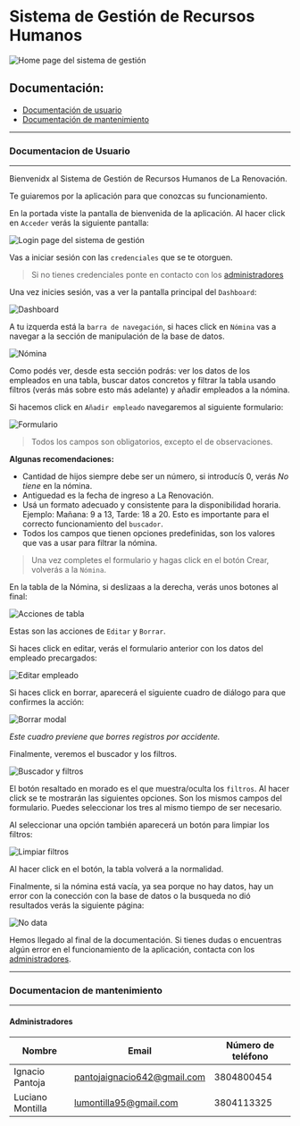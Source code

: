 # Sistema de Gestión de Recursos Humanos

![Home page del sistema de gestión](https://utfs.io/f/1ec11cee-9164-4af7-8d9d-9e2b7c0871e7-1wrmn.png)

## Documentación:

-   [Documentación de usuario](#documentacion-de-usuario)
-   [Documentación de mantenimiento](#documentacion-de-mantenimiento)

---

### Documentacion de Usuario

---

Bienvenidx al Sistema de Gestión de Recursos Humanos de La Renovación.

Te guiaremos por la aplicación para que conozcas su funcionamiento.

En la portada viste la pantalla de bienvenida de la aplicación. Al hacer click en `Acceder` verás la siguiente pantalla:

![Login page del sistema de gestión](https://utfs.io/f/e61e750d-60c0-4fad-8f8e-c4a77a951e68-1e.png)

Vas a iniciar sesión con las `credenciales` que se te otorguen.

> Si no tienes credenciales ponte en contacto con los [administradores](#administradores)

Una vez inicies sesión, vas a ver la pantalla principal del `Dashboard`:

![Dashboard](https://utfs.io/f/6f4799ed-012b-427c-8bf4-f699fc0e3ede-1f.png)

A tu izquerda está la `barra de navegación`, si haces click en `Nómina` vas a navegar a la sección de manipulación de la base de datos.

![Nómina](https://utfs.io/f/feec1438-d8f7-421d-bd26-7c9b5810e27b-5h0gqz.png)

Como podés ver, desde esta sección podrás: ver los datos de los empleados en una tabla, buscar datos concretos y filtrar la tabla usando filtros (verás más sobre esto más adelante) y añadir empleados a la nómina.

Si hacemos click en `Añadir empleado` navegaremos al siguiente formulario:

![Formulario](https://utfs.io/f/473a733a-444a-4b3a-b261-a1fc68cca6ce-1h.png)

> Todos los campos son obligatorios, excepto el de observaciones.

**Algunas recomendaciones:**

-   Cantidad de hijos siempre debe ser un número, si introducís 0, verás _No tiene_ en la nómina.
-   Antiguedad es la fecha de ingreso a La Renovación.
-   Usá un formato adecuado y consistente para la disponibilidad horaria. Ejemplo: Mañana: 9 a 13, Tarde: 18 a 20. Esto es importante para el correcto funcionamiento del `buscador`.
-   Todos los campos que tienen opciones predefinidas, son los valores que vas a usar para filtrar la nómina.

> Una vez completes el formulario y hagas click en el botón Crear, volverás a la `Nómina`.

En la tabla de la Nómina, si deslizaas a la derecha, verás unos botones al final:

![Acciones de tabla](https://utfs.io/f/47948795-6ad6-4793-ad2f-1af9edbbd929-1l.png)

Estas son las acciones de `Editar` y `Borrar`.

Si haces click en editar, verás el formulario anterior con los datos del empleado precargados:

![Editar empleado](https://utfs.io/f/05816fac-2cac-47ae-8723-11184c063edf-1i.png)

Si haces click en borrar, aparecerá el siguiente cuadro de diálogo para que confirmes la acción:

![Borrar modal](https://utfs.io/f/31af8903-6350-4fe5-b798-0f4d20660af6-1k.png)

_Este cuadro previene que borres registros por accidente._

Finalmente, veremos el buscador y los filtros.

![Buscador y filtros](https://utfs.io/f/71691579-0bc2-4a18-b854-e5d5fcc86872-1j.png)

El botón resaltado en morado es el que muestra/oculta los `filtros`. Al hacer click se te mostrarán las siguientes opciones. Son los mismos campos del formulario. Puedes seleccionar los tres al mismo tiempo de ser necesario.

Al seleccionar una opción también aparecerá un botón para limpiar los filtros:

![Limpiar filtros](https://utfs.io/f/47480cd9-b1b6-45aa-94f6-fd0faa9c483e-17j.png)

Al hacer click en el botón, la tabla volverá a la normalidad.

Finalmente, si la nómina está vacía, ya sea porque no hay datos, hay un error con la conección con la base de datos o la busqueda no dió resultados verás la siguiente página:

![No data](https://utfs.io/f/3e7238aa-31b3-4893-8ab9-b50048ceeda0-17k.png)

Hemos llegado al final de la documentación. Si tienes dudas o encuentras algún error en el funcionamiento de la aplicación, contacta con los [administradores](#administradores).

---

### Documentacion de mantenimiento

---

#### Administradores

| Nombre           | Email                       | Número de teléfono |
| ---------------- | --------------------------- | ------------------ |
| Ignacio Pantoja  | pantojaignacio642@gmail.com | 3804800454         |
| Luciano Montilla | lumontilla95@gmail.com      | 3804113325         |
